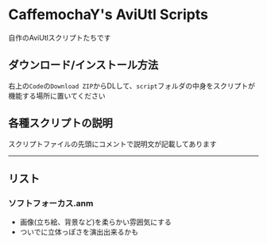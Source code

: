 # CaffemochaY's AviUtl Scripts

自作のAviUtlスクリプトたちです

## ダウンロード/インストール方法

右上の`Code`の`Download ZIP`からDLして、`script`フォルダの中身をスクリプトが機能する場所に置いてください

## 各種スクリプトの説明

スクリプトファイルの先頭にコメントで説明文が記載してあります

---

## リスト

### ソフトフォーカス.anm

- 画像(立ち絵、背景など)を柔らかい雰囲気にする
- ついでに立体っぽさを演出出来るかも
